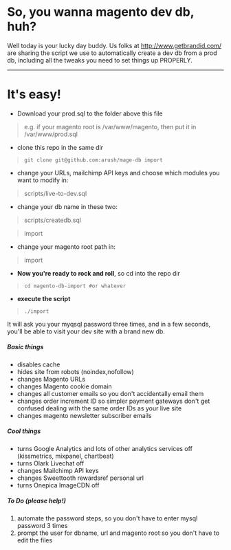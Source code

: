 So, you wanna magento dev db, huh?
=========================

Well today is your lucky day buddy. Us folks at <http://www.getbrandid.com/> are sharing the script we use to automatically create a dev db from a prod db, including all the tweaks you need to set things up PROPERLY.

---

It's easy!
=====

* Download your prod.sql to the folder above this file

> e.g. if your magento root is /var/www/magento, then put it in /var/www/prod.sql
    
* clone this repo in the same dir

> `git clone git@github.com:arush/mage-db import`

* change your URLs, mailchimp API keys and choose which modules you want to modify in:

> scripts/live-to-dev.sql

* change your db name in these two:

> scripts/createdb.sql

> import

* change your magento root path in:

> import

* **Now you're ready to rock and roll**, so cd into the repo dir

> `cd magento-db-import #or whatever`

* **execute the script**

> `./import`

It will ask you your myqsql password three times, and in a few seconds, you'll be able to visit your dev site with a brand new db.


##### Basic things #####
* disables cache
* hides site from robots (noindex,nofollow)
* changes Magento URLs
* changes Magento cookie domain
* changes all customer emails so you don't accidentally email them
* changes order increment ID so simpler payment gateways don't get confused dealing with the same order IDs as your live site
* changes magento newsletter subscriber emails


##### Cool things #####
* turns Google Analytics and lots of other analytics services off (kissmetrics, mixpanel, chartbeat)
* turns Olark Livechat off
* changes Mailchimp API keys
* changes Sweettooth rewardsref personal url
* turns Onepica ImageCDN off

##### To Do (please help!) #####
1. automate the password steps, so you don't have to enter mysql password 3 times
2. prompt the user for dbname, url and magento root so you don't have to edit the files
